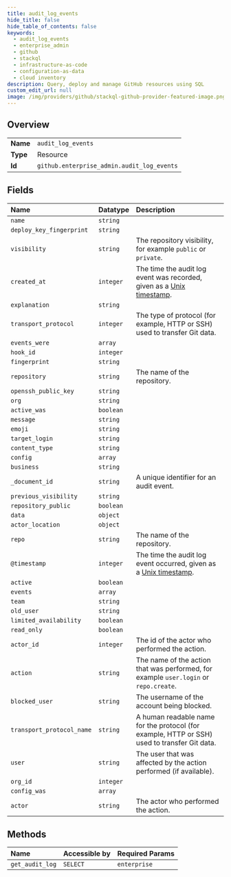 ```yaml
---
title: audit_log_events
hide_title: false
hide_table_of_contents: false
keywords:
  - audit_log_events
  - enterprise_admin
  - github    
  - stackql
  - infrastructure-as-code
  - configuration-as-data
  - cloud inventory
description: Query, deploy and manage GitHub resources using SQL
custom_edit_url: null
image: /img/providers/github/stackql-github-provider-featured-image.png
---
```

  
    

## Overview
<table><tbody>
<tr><td><b>Name</b></td><td><code>audit_log_events</code></td></tr>
<tr><td><b>Type</b></td><td>Resource</td></tr>
<tr><td><b>Id</b></td><td><code>github.enterprise_admin.audit_log_events</code></td></tr>
</tbody></table>

## Fields
| Name | Datatype | Description |
|:-----|:---------|:------------|
| `name` | `string` |  |
| `deploy_key_fingerprint` | `string` |  |
| `visibility` | `string` | The repository visibility, for example `public` or `private`. |
| `created_at` | `integer` | The time the audit log event was recorded, given as a [Unix timestamp](http://en.wikipedia.org/wiki/Unix_time). |
| `explanation` | `string` |  |
| `transport_protocol` | `integer` | The type of protocol (for example, HTTP or SSH) used to transfer Git data. |
| `events_were` | `array` |  |
| `hook_id` | `integer` |  |
| `fingerprint` | `string` |  |
| `repository` | `string` | The name of the repository. |
| `openssh_public_key` | `string` |  |
| `org` | `string` |  |
| `active_was` | `boolean` |  |
| `message` | `string` |  |
| `emoji` | `string` |  |
| `target_login` | `string` |  |
| `content_type` | `string` |  |
| `config` | `array` |  |
| `business` | `string` |  |
| `_document_id` | `string` | A unique identifier for an audit event. |
| `previous_visibility` | `string` |  |
| `repository_public` | `boolean` |  |
| `data` | `object` |  |
| `actor_location` | `object` |  |
| `repo` | `string` | The name of the repository. |
| `@timestamp` | `integer` | The time the audit log event occurred, given as a [Unix timestamp](http://en.wikipedia.org/wiki/Unix_time). |
| `active` | `boolean` |  |
| `events` | `array` |  |
| `team` | `string` |  |
| `old_user` | `string` |  |
| `limited_availability` | `boolean` |  |
| `read_only` | `boolean` |  |
| `actor_id` | `integer` | The id of the actor who performed the action. |
| `action` | `string` | The name of the action that was performed, for example `user.login` or `repo.create`. |
| `blocked_user` | `string` | The username of the account being blocked. |
| `transport_protocol_name` | `string` | A human readable name for the protocol (for example, HTTP or SSH) used to transfer Git data. |
| `user` | `string` | The user that was affected by the action performed (if available). |
| `org_id` | `integer` |  |
| `config_was` | `array` |  |
| `actor` | `string` | The actor who performed the action. |
## Methods
| Name | Accessible by | Required Params |
|:-----|:--------------|:----------------|
| `get_audit_log` | `SELECT` | `enterprise` |
